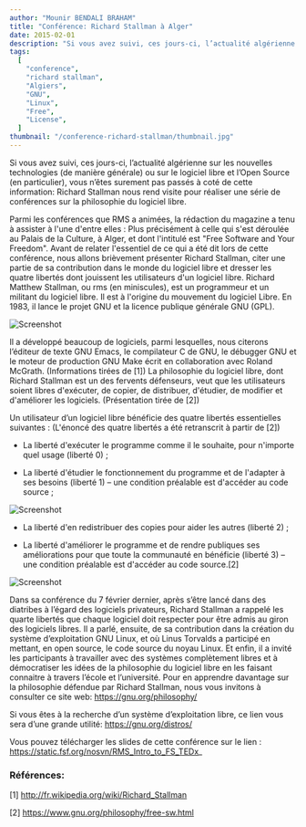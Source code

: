 ```yaml
---
author: "Mounir BENDALI BRAHAM"
title: "Conférence: Richard Stallman à Alger"
date: 2015-02-01
description: "Si vous avez suivi, ces jours-ci, l’actualité algérienne sur les nouvelles technologies (de manière générale) ou sur le logiciel libre et l’Open Source (en particulier), vous n’êtes surement pas passés à coté de cette information..."
tags:
  [
    "conference",
    "richard stallman",
    "Algiers",
    "GNU",
    "Linux",
    "Free",
    "License",
  ]
thumbnail: "/conference-richard-stallman/thumbnail.jpg"
---
```


Si vous avez suivi, ces jours-ci, l’actualité algérienne sur les nouvelles technologies (de manière générale) ou sur le logiciel libre et l’Open Source (en particulier), vous n’êtes surement pas passés à coté de cette information: Richard Stallman nous rend visite pour réaliser une série de conférences sur la philosophie du logiciel libre.

Parmi les conférences que RMS a animées, la rédaction du magazine a tenu à assister à l'une d'entre elles : Plus précisément à celle qui s'est déroulée au Palais de la Culture, à Alger, et dont l'intitulé est "Free Software and Your Freedom". Avant de relater l'essentiel de ce qui a été dit lors de cette conférence, nous allons brièvement présenter Richard Stallman, citer une partie de sa contribution dans le monde du logiciel libre et dresser les quatre libertés dont jouissent les utilisateurs d'un logiciel libre. Richard Matthew Stallman, ou rms (en miniscules), est un programmeur et un militant du logiciel libre. Il est à l'origine du mouvement du logiciel Libre. En 1983, il lance le projet GNU et la licence publique générale GNU (GPL).

![Screenshot](/conference-richard-stallman/gnu.png)

Il a développé beaucoup de logiciels, parmi lesquelles, nous citerons l’éditeur de texte GNU Emacs, le compilateur C de GNU, le débugger GNU et le moteur de production GNU Make écrit en collaboration avec Roland McGrath. (Informations tirées de [1]) La philosophie du logiciel libre, dont Richard Stallman est un des fervents défenseurs, veut que les utilisateurs soient libres d'exécuter, de copier, de distribuer, d'étudier, de modifier et d'améliorer les logiciels. (Présentation tirée de [2])

Un utilisateur d’un logiciel libre bénéficie des quatre libertés essentielles suivantes : (L'énoncé des quatre libertés a été retranscrit à partir de [2])

- La liberté d'exécuter le programme comme il le souhaite, pour n'importe quel usage (liberté 0) ;

- La liberté d'étudier le fonctionnement du programme et de l'adapter à ses besoins (liberté 1) – une condition préalable est d'accéder au code source ;

![Screenshot](/conference-richard-stallman/freedom0-1.png)

- La liberté d'en redistribuer des copies pour aider les autres (liberté 2) ;

- La liberté d'améliorer le programme et de rendre publiques ses améliorations pour que toute la communauté en bénéficie (liberté 3) – une condition préalable est d'accéder au code source.[2]

![Screenshot](/conference-richard-stallman/freedom2-3.png)

Dans sa conférence du 7 février dernier, après s’être lancé dans des diatribes à l’égard des logiciels privateurs, Richard Stallman a rappelé les quarte libertés que chaque logiciel doit respecter pour être admis au giron des logiciels libres. Il a parlé, ensuite, de sa contribution dans la création du système d’exploitation GNU Linux, et où Linus Torvalds a participé en mettant, en open source, le code source du noyau Linux. Et enfin, il a invité les participants à travailler avec des systèmes complètement libres et à démocratiser les idées de la philosophie du logiciel libre en les faisant connaitre à travers l’école et l’université. Pour en apprendre davantage sur la philosophie défendue par Richard Stallman, nous vous invitons à consulter ce site web: https://gnu.org/philosophy/

Si vous êtes à la recherche d’un système d’exploitation libre, ce lien vous sera d’une grande utilité: https://gnu.org/distros/

Vous pouvez télécharger les slides de cette conférence sur le lien : https://static.fsf.org/nosvn/RMS_Intro_to_FS_TEDx_

### Références:

[1] http://fr.wikipedia.org/wiki/Richard_Stallman

[2] https://www.gnu.org/philosophy/free-sw.html

